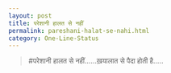 ```yaml
---
layout: post
title: परेशानी हालत से नहीं
permalink: pareshani-halat-se-nahi.html
category: One-Line-Status
---
```

> #परेशानी हालत से नहीं......ख़यालात से पैदा होती है.....
